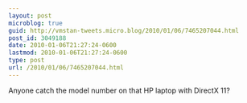 ```yaml
---
layout: post
microblog: true
guid: http://vmstan-tweets.micro.blog/2010/01/06/7465207044.html
post_id: 3049188
date: 2010-01-06T21:27:24-0600
lastmod: 2010-01-06T21:27:24-0600
type: post
url: /2010/01/06/7465207044.html
---
```

Anyone catch the model number on that HP laptop with DirectX 11?
